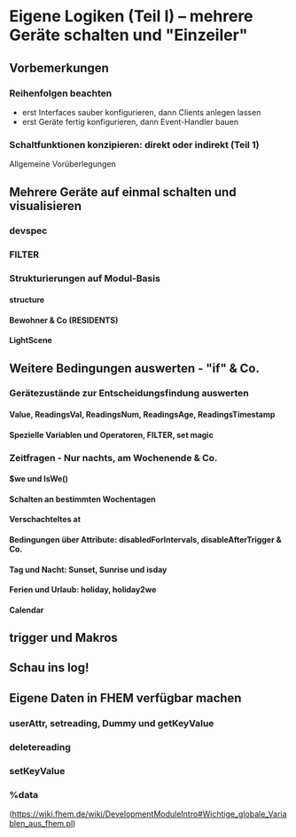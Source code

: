 
# Eigene Logiken (Teil I) – mehrere Geräte schalten und "Einzeiler"

## Vorbemerkungen

### Reihenfolgen beachten
- erst Interfaces sauber konfigurieren, dann Clients anlegen lassen
- erst Geräte fertig konfigurieren, dann Event-Handler bauen
  
### Schaltfunktionen konzipieren: direkt oder indirekt (Teil 1)
Allgemeine Vorüberlegungen
  
## Mehrere Geräte auf einmal schalten und visualisieren

### devspec

### FILTER

### Strukturierungen auf Modul-Basis

#### structure

#### Bewohner & Co (RESIDENTS)

#### LightScene

## Weitere Bedingungen auswerten - "if" & Co.

### Gerätezustände zur Entscheidungsfindung auswerten

#### Value, ReadingsVal, ReadingsNum, ReadingsAge, ReadingsTimestamp

#### Spezielle Variablen und Operatoren, FILTER, set magic

### Zeitfragen - Nur nachts, am Wochenende & Co.

#### $we und IsWe()

#### Schalten an bestimmten Wochentagen

#### Verschachteltes at

#### Bedingungen über Attribute: disabledForIntervals, disableAfterTrigger & Co.

#### Tag und Nacht: Sunset, Sunrise und isday

#### Ferien und Urlaub: holiday, holiday2we

#### Calendar

## trigger und Makros

## Schau ins log!

## Eigene Daten in FHEM verfügbar machen

### userAttr, setreading, Dummy und getKeyValue

### deletereading

### setKeyValue

### %data
(https://wiki.fhem.de/wiki/DevelopmentModuleIntro#Wichtige_globale_Variablen_aus_fhem.pl)
